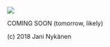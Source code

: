![](https://cdn.discordapp.com/attachments/235123827279921155/517057165798801408/thumb_itch.png)

COMING SOON (tomorrow, likely)

(c) 2018 Jani Nykänen